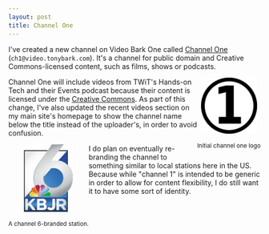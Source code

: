 ```yaml
---
layout: post
title: Channel One
---
```


I've created a new channel on Video Bark One called [Channel One](https://video.tonybark.com/video-channels/ch1/) (``ch1@video.tonybark.com``). It's a channel for public domain and Creative Commons-licensed content, such as films, shows or podcasts.

<div style="float:right">
<img src="../images/ch1_logo.png" style="width:8em;display: block;margin-left: auto;margin-right: auto;" />
<p><small>Initial channel one logo</small></p>
</div>

Channel One will include videos from TWiT's Hands-on Tech and their Events podcast because their content is licensed under the [Creative Commons](https://twit.tv/about/license). As part of this change, I've also updated the recent videos section on my main site's homepage to show the channel name below the title instead of the uploader's, in order to avoid confusion.

<div style="float:left">
<img src="../images/kbjr_logo.png" style="width:7em;display: block;margin-left: auto;margin-right: auto;" />
<p><small>A channel 6-branded station.</small></p>
</div>

I do plan on eventually re-branding the channel to something similar to local stations here in the US. Because while "channel 1" is intended to be generic in order to allow for content flexibility, I do still want it to have some sort of identity.